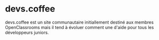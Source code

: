 # devs.coffee

devs.coffee est un site communautaire initiallement destiné aux membres OpenClassrooms mais il tend à évoluer comment une d'aide pour tous les développeurs juniors.
